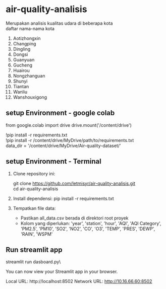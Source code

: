 # air-quality-analisis
Merupakan analisis kualitas udara di beberapa kota\
daftar nama-nama kota 
1. Aotizhongxin
2. Changping
3. Dingling
4. Dongsi
5. Guanyuan
6. Gucheng
7. Huairou
8. Nongzhanguan
9. Shunyi
10. Tiantan
11. Wanliu
12. Wanshouxigong

## setup Environment - google colab

from google.colab import drive
drive.mount('/content/drive')

!pip install -r requirements.txt \
!pip install -r /content/drive/MyDrive/path/to/requirements.txt \
data_dir = '/content/drive/MyDrive/Air-quality-dataset/' 

## setup Environment - Terminal 
1. Clone repository ini:
   
   git clone https://github.com/letmisyr/air-quality-analisis.git \
   cd air-quality-analisis
   
2. Install dependensi:
   pip install -r requirements.txt
   
3. Tempatkan file data:
   - Pastikan all_data.csv berada di direktori root proyek
   - Kolom yang diperlukan: 'year', 'station', 'hour', 'AQI', 'AQI Category', 'PM2.5', 'PM10', 'SO2', 'NO2', 'CO', 'O3', 'TEMP', 'PRES', 'DEWP', 'RAIN', 'WSPM'

## Run streamlit app
streamlit run dasboard.py\

You can now view your Streamlit app in your browser.

  Local URL: http://localhost:8502
  Network URL: http://10.16.66.60:8502






